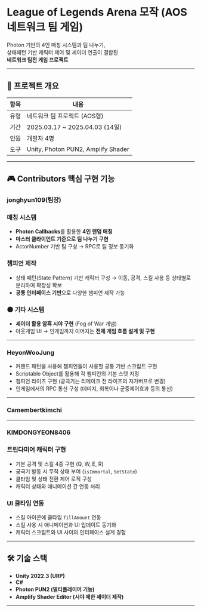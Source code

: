 # League of Legends Arena 모작 (AOS 네트워크 팀 게임)

Photon 기반의 4인 매칭 시스템과 팀 나누기,  
상태패턴 기반 캐릭터 제어 및 셰이더 연출이 결합된  
**네트워크 팀전 게임 프로젝트**

---

## 📌 프로젝트 개요

| 항목     | 내용                          |
|----------|-------------------------------|
| 유형     | 네트워크 팀 프로젝트 (AOS형)   |
| 기간     | 2025.03.17 ~ 2025.04.03 (14일) |
| 인원     | 개발자 4명                     |
| 도구     | Unity, Photon PUN2, Amplify Shader |

---

## 🎮 Contributors 핵심 구현 기능

### jonghyun109(팀장)
###  매칭 시스템
- **Photon Callbacks**를 활용한 **4인 랜덤 매칭**
- **마스터 클라이언트 기준으로 팀 나누기 구현**
- ActorNumber 기반 팀 구성 → RPC로 팀 정보 동기화

###  챔피언 제작
- 상태 패턴(State Pattern) 기반 캐릭터 구성
  → 이동, 공격, 스킬 사용 등 상태별로 분리하여 확장성 확보
- **공통 인터페이스 기반**으로 다양한 챔피언 제작 가능

### 🌑 기타 시스템
- **셰이더 활용 암흑 시야 구현** (Fog of War 개념)
- 아웃게임 UI → 인게임까지 이어지는 **전체 게임 흐름 설계 및 구현**
---

### HeyonWooJung
- 커맨드 패턴을 사용해 챔피언들이 사용할 공통 기반 스크립트 구현
- Scriptable Object를 활용해 각 챔피언의 기본 스탯 지정
- 챔피언 라이즈 구현 (궁극기는 리메이크 전 라이즈의 자가버프로 변경)
- 인게임에서의 RPC 통신 구성 (데미지, 회복이나 군중제어효과 등의 통신)
---
### Camembertkimchi

---
### KIMDONGYEON8406

###  트린다미어 캐릭터 구현 
- 기본 공격 및 스킬 4종 구현 (Q, W, E, R)  
- 궁극기 발동 시 무적 상태 부여 (`isImmortal`, `SetState`)  
- 쿨타임 및 상태 전환 제어 로직 구성  
- 캐릭터 상태와 애니메이션 간 연동 처리

###  UI 쿨타임 연동 
- 스킬 아이콘에 쿨타임 `fillAmount` 연동  
- 스킬 사용 시 애니메이션과 UI 업데이트 동기화  
- 캐릭터 스크립트와 UI 사이의 인터페이스 설계 경험
---
## 🛠️ 기술 스택

- **Unity 2022.3 (URP)**
- **C#**
- **Photon PUN2 (멀티플레이어 기능)**
- **Amplify Shader Editor (시야 제한 셰이더 제작)**

---
